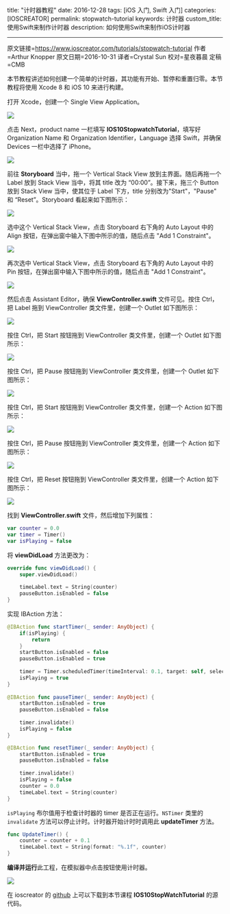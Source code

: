 title: "计时器教程"
date: 2016-12-28
tags: [iOS 入门, Swift 入门]
categories: [IOSCREATOR]
permalink: stopwatch-tutorial
keywords: 计时器
custom_title: 使用Swift来制作计时器
description: 如何使用Swift来制作iOS计时器

---
原文链接=https://www.ioscreator.com/tutorials/stopwatch-tutorial
作者=Arthur Knopper
原文日期=2016-10-31
译者=Crystal Sun
校对=星夜暮晨
定稿=CMB

<!--此处开始正文-->

本节教程讲述如何创建一个简单的计时器，其功能有开始、暂停和重置归零。本节教程将使用 Xcode 8 和 iOS 10 来进行构建。

<!--more-->

打开 Xcode，创建一个 Single View Application。

![](https://static1.squarespace.com/static/52428a0ae4b0c4a5c2a2cede/t/5818680a2e69cfd82f6eb336/1477994519169/?format=750w)

点击 Next，product name 一栏填写 **IOS10StopwatchTutorial**，填写好 Organization Name 和 Organization Identifier，Language 选择 Swift，并确保 Devices 一栏中选择了 iPhone。

![](https://static1.squarespace.com/static/52428a0ae4b0c4a5c2a2cede/t/58111af003596ed12432a1e1/1477516030196/?format=750w)

前往 **Storyboard** 当中，拖一个 Vertical Stack View 放到主界面。随后再拖一个 Label 放到 Stack View  当中，将其 title 改为 “00:00”。接下来，拖三个 Button 放到 Stack View 当中，使其位于 Label 下方，title 分别改为"Start"，"Pause" 和 “Reset”。Storyboard 看起来如下图所示：

![](https://static1.squarespace.com/static/52428a0ae4b0c4a5c2a2cede/t/58132619cd0f68a2ef867be5/1477649960973/?format=500w)

选中这个 Vertical Stack View，点击 Storyboard 右下角的 Auto Layout 中的 Align 按钮，在弹出窗中输入下图中所示的值，随后点击 "Add 1 Constraint"。

![](https://static1.squarespace.com/static/52428a0ae4b0c4a5c2a2cede/t/58132a3137c581f8dfa83a05/1477651002792/?format=300w)

再次选中 Vertical Stack View，点击 Storyboard 右下角的 Auto Layout 中的 Pin 按钮，在弹出窗中输入下图中所示的值，随后点击 "Add 1 Constraint"。

![](https://static1.squarespace.com/static/52428a0ae4b0c4a5c2a2cede/t/5813291c20099ee15feb42c3/1477650727701/?format=300w)

然后点击 Assistant Editor，确保 **ViewController.swift** 文件可见。按住 Ctrl，把 Label 拖到 ViewController 类文件里，创建一个 Outlet 如下图所示：

![](https://static1.squarespace.com/static/52428a0ae4b0c4a5c2a2cede/t/58111b36f5e231f870d43617/1477516096940/?format=300w)

按住 Ctrl，把 Start 按钮拖到 ViewController 类文件里，创建一个 Outlet 如下图所示：

![](https://static1.squarespace.com/static/52428a0ae4b0c4a5c2a2cede/t/5817580115d5dbcebad10099/1477924878395/?format=300w)

按住 Ctrl，把 Pause 按钮拖到 ViewController 类文件里，创建一个 Outlet 如下图所示：

![](https://static1.squarespace.com/static/52428a0ae4b0c4a5c2a2cede/t/58111b77f5e231f870d43c71/1477516158454/?format=300w)

按住 Ctrl，把 Start 按钮拖到 ViewController 类文件里，创建一个 Action 如下图所示：

![](https://static1.squarespace.com/static/52428a0ae4b0c4a5c2a2cede/t/58111ba9f5e231f870d43f6a/1477516210527/?format=300w)

按住 Ctrl，把 Pause 按钮拖到 ViewController 类文件里，创建一个 Action 如下图所示：

![](https://static1.squarespace.com/static/52428a0ae4b0c4a5c2a2cede/t/58111bc0f5e231f870d440f3/1477516242256/?format=300w)

按住 Ctrl，把 Reset 按钮拖到 ViewController 类文件里，创建一个 Action 如下图所示：

![](https://static1.squarespace.com/static/52428a0ae4b0c4a5c2a2cede/t/58111be9f5e231f870d4433f/1477516273240/?format=300w)

找到 **ViewController.swift** 文件，然后增加下列属性：

```swift
var counter = 0.0
var timer = Timer()
var isPlaying = false
```

将 **viewDidLoad** 方法更改为：

```swift
override func viewDidLoad() {
    super.viewDidLoad()
        
    timeLabel.text = String(counter)
    pauseButton.isEnabled = false
}
```

实现 IBAction 方法：

```swift
@IBAction func startTimer(_ sender: AnyObject) {
    if(isPlaying) {
        return
    }
    startButton.isEnabled = false
    pauseButton.isEnabled = true
        
    timer = Timer.scheduledTimer(timeInterval: 0.1, target: self, selector: #selector(UpdateTimer), userInfo: nil, repeats: true)
    isPlaying = true
}
    
@IBAction func pauseTimer(_ sender: AnyObject) {
    startButton.isEnabled = true
    pauseButton.isEnabled = false
        
    timer.invalidate()
    isPlaying = false
}

@IBAction func resetTimer(_ sender: AnyObject) {
    startButton.isEnabled = true
    pauseButton.isEnabled = false
        
    timer.invalidate()
    isPlaying = false
    counter = 0.0
    timeLabel.text = String(counter)
}
```

`isPlaying` 布尔值用于检查计时器的 timer 是否正在运行。`NSTimer` 类里的 `invalidate` 方法可以停止计时。计时器开始计时时调用此 **updateTimer** 方法。

```swift
func UpdateTimer() {
    counter = counter + 0.1
    timeLabel.text = String(format: "%.1f", counter)
}
```

**编译并运行**此工程，在模拟器中点击按钮使用计时器。

![](https://static1.squarespace.com/static/52428a0ae4b0c4a5c2a2cede/t/5817ac0eb3db2be38a2bda56/1477946395357/?format=500w)

在 ioscreator 的 [github](https://github.com/ioscreator/ioscreator) 上可以下载到本节课程 **IOS10StopWatchTutorial** 的源代码。